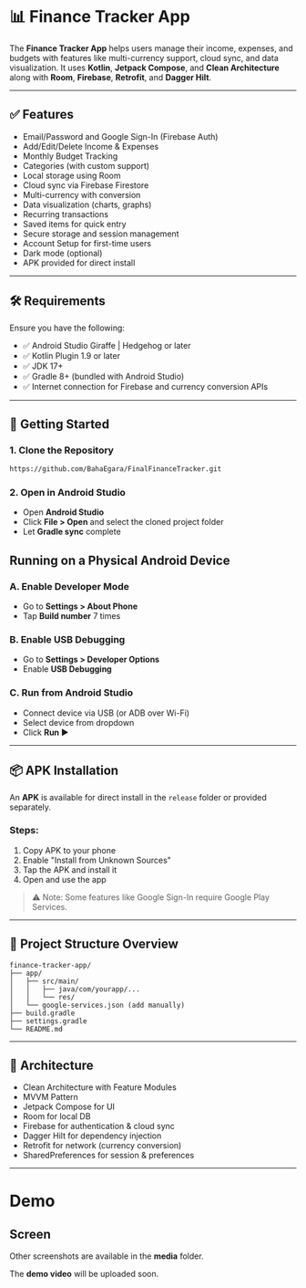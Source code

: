 # 📊 Finance Tracker App

The **Finance Tracker App** helps users manage their income, expenses, and budgets with features like multi-currency support, cloud sync, and data visualization. It uses **Kotlin**, **Jetpack Compose**, and **Clean Architecture** along with **Room**, **Firebase**, **Retrofit**, and **Dagger Hilt**.

---

## ✅ Features

- Email/Password and Google Sign-In (Firebase Auth)
- Add/Edit/Delete Income & Expenses
- Monthly Budget Tracking
- Categories (with custom support)
- Local storage using Room
- Cloud sync via Firebase Firestore
- Multi-currency with conversion
- Data visualization (charts, graphs)
- Recurring transactions
- Saved items for quick entry
- Secure storage and session management
- Account Setup for first-time users
- Dark mode (optional)
- APK provided for direct install

---

## 🛠️ Requirements

Ensure you have the following:

- ✅ Android Studio Giraffe | Hedgehog or later
- ✅ Kotlin Plugin 1.9 or later
- ✅ JDK 17+
- ✅ Gradle 8+ (bundled with Android Studio)
- ✅ Internet connection for Firebase and currency conversion APIs

---

## 🚀 Getting Started

### 1. Clone the Repository

```bash
https://github.com/BahaEgara/FinalFinanceTracker.git
```

### 2. Open in Android Studio

- Open **Android Studio**
- Click **File > Open** and select the cloned project folder
- Let **Gradle sync** complete


##  Running on a Physical Android Device

### A. Enable Developer Mode

- Go to **Settings > About Phone**
- Tap **Build number** 7 times

### B. Enable USB Debugging

- Go to **Settings > Developer Options**
- Enable **USB Debugging**

### C. Run from Android Studio

- Connect device via USB (or ADB over Wi-Fi)
- Select device from dropdown
- Click **Run ▶️**

---

## 📦 APK Installation

An **APK** is available for direct install in the `release` folder or provided separately.

### Steps:

1. Copy APK to your phone
2. Enable "Install from Unknown Sources"
3. Tap the APK and install it
4. Open and use the app

> ⚠️ Note: Some features like Google Sign-In require Google Play Services.

---

## 📁 Project Structure Overview

```
finance-tracker-app/
├── app/
│   ├── src/main/
│   │   ├── java/com/yourapp/...
│   │   └── res/
│   └── google-services.json (add manually)
├── build.gradle
├── settings.gradle
└── README.md
```

---

## 🧠 Architecture

- Clean Architecture with Feature Modules
- MVVM Pattern
- Jetpack Compose for UI
- Room for local DB
- Firebase for authentication & cloud sync
- Dagger Hilt for dependency injection
- Retrofit for network (currency conversion)
- SharedPreferences for session & preferences


---

# Demo

## Screen



Other screenshots are available in the **media** folder.

The **demo video** will be uploaded soon.

